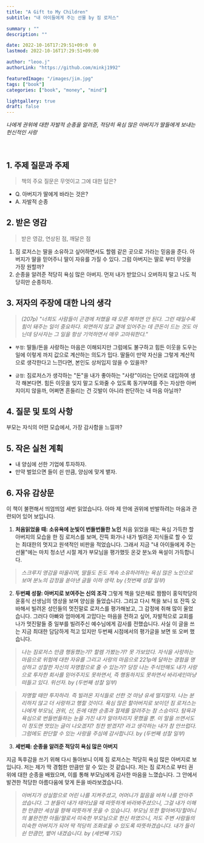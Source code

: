 ```yaml
---
title: "A Gift to My Children"
subtitle: "내 아이들에게 주는 선물 by 짐 로저스"

summary : ""
description: ""

date: 2022-10-16T17:29:51+09:0  0
lastmod: 2022-10-16T17:29:51+09:00

author: "leoo.j"
authorLink: "https://github.com/minkj1992"

featuredImage: "/images/jim.jpg"
tags: ["book"]
categories: ["book", "money", "mind"]

lightgallery: true
draft: false
---
```


*나에게 권위에 대한 자발적 순종을 알려준, 적당히 욕심 많은 아버지가 딸들에게 보내는 헌신적인 사랑*
<!--more-->
<br />

## 1. 주제 질문과 주제
> 책의 주요 질문은 무엇이고 그에 대한 답은?

- Q. 아버지가 딸에게 바라는 것은?
- A. 자발적 순종

## 2. 받은 영감
> 받은 영감, 연상된 점, 깨달은 점

1. 짐 로저스는 딸을 소유하고 싶어하면서도 할렘 같은 곳으로 가라는 믿음을 준다. 아버지가 딸을 믿어주니 딸이 자유를 가질 수 있다. 그럼 아버지는 딸로 부터 무엇을 가장 원할까?
2. 순종을 알려준 적당히 욕심 많은 아버지. 먼저 내가 받았으니 오버하지 말고 나도 적당히만 순종하자.

## 3. 저자의 주장에 대한 나의 생각
> *(207p) "너희도 사람들이 곤경에 처했을 때 모른 체하면 안 된다. 그런 때일수록 힘이 돼주는 일이 중요하다. 외면하지 않고 곁에 있어주는 데 큰돈이 드는 것도 아닌데 당사자는 그 일을 항상 기억하면서 매우 고마워한다."*

- `부정`: 딸들/돈을 사랑하는 마음은 이해되지만 그럼에도 불구하고 힘든 이웃을 도우는 일에 이렇게 까지 값으로 계산하는 의도가 밉다.  딸들이 만약 자신을 그렇게 계산적으로 생각한다고 느낀다면, 본인도 상처입지 않을 수 있을까?

- `긍정`: 짐로저스가 생각하는 "돈"을 내가 좋아하는 "사랑"이라는 단어로 대입하여 생각 해본다면.
힘든 이웃을 잊지 말고 도와줄 수 있도록 동기부여를 주는 자상한 아버지이지 않을까, 어쩌면 흔들리는 건 깃발이 아니라 판단하는 내 마음 아닐까?


## 4. 질문 및 토의 사항
부모는 자식의 어떤 모습에서, 가장 감사함을 느낄까?

## 5. 작은 실천 계획
- 내 양심에 선한 기업에 투자하자.
- 만약 벌었으면 들이 쉰 만큼, 양심에 맞게 뱉자.

## 6. 자유 감상문
이 책이 불편해서 띄엄띄엄 세번 읽었습니다. 
아마 제 안에 권위에 반발하려는 마음과 관련되어 있어 보입니다.

1. **처음읽었을 때: 소유욕에 눈빛이 번들번들한 노인**
처음 읽었을 때는 욕심 가득한 할아버지의 모습을 한 짐 로저스를 보며, 잔뜩 화가나 내가 빌려온 지식들로 할 수 있는 최대한의 멋지고 원색적인 비판을 적었습니다. 그래서 지금 "내 아이들에게 주는 선물"에는 마치 청소년 시절 제가 부모님을 평가했듯 온갖 분노와 욕설이 가득합니다.

> *스크루지 영감을 떠올리며, 딸들도 돈도 계속 소유하려하는 욕심 많은 노인으로 보며 분노의 감정을 쏟아낸 글들 이하 생략. by (첫번째 성찰 일부)*

2. **두번째 성찰: 아버지로 보여주는 신의 조각**
그렇게 책을 잊은채로 짬짬이 홍익학당의 윤홍식 선생님의 영상을 보며 양심을 들었습니다. 그리고 다시 책을 보니 또 잔뜩 오바해서 빌려온 성인들의 멋진말로 로저스를 평가해놨고, 그 감정에 취해 많이 울었습니다. 그러다 아빠와 엄마에게 고맙다는 마음을 전하고 싶어, 자발적으로 교회를 나가 멋진말들 중 일부를 빌려주신 예수님에게 감사를 전했습니다. 사실 이 글을 쓰는 지금 최대한 담담하게 적고 있지만 두번째 시점에서의 평가글을 보면 또 오버 했습니다.

> *나는 짐로저스 만큼 행동했는가? 할렘 가봤는가? 못 가보았다. 자식을 사랑하는 마음으로 위험에 대한 자유를 그리고 사랑의 마음으로 221p에 달하는 경험을 명상하고 성찰한 자신의 자명함으로 줄 수 있는가? 당장 나는 주식만해도 내가 사랑으로 투자한 회사를 믿어주지도 못하면서, 즉 행동하지도 못하면서 바리세인마냥 떠들고 있다. 위선자. by (두번째 성찰 일부)*

> *자명할 때만 투자하라. 즉 빌려온 지식들로 선한 것 마냥 유세 떨지말자. 나는 분리하지 않고 더 사랑하고 행할 것이다. 욕심 많은 할아버지로 보이던 짐 로저스는 나에게 부모님, 권위, 신, 돈에 대한 순종과 절제를 알려주는 참 스승이다. 탐욕과 욕심으로 번들번들하는 눈을 가진 내가 알아차리지 못했을 뿐. 이 말을 쓰면서도 이 정도면 멋있는 글이 나오겠지? 칭찬 받겠지? 라고 생각하는 내가 참 안쓰럽다. 그럼에도 판단할 수 있는 사랑을 주심에 감사합니다. by (두번째 성찰 일부)*


3. **세번째: 순종을 알려준 적당히 욕심 많은 아버지**

지금 독후감을 쓰기 위해 다시 돌아보니 이제 짐 로저스는 적당히 욕심 많은 아버지로 보입니다.
저는 제가 딱 경험한 만큼만 알 수 있는 것 같습니다. 저는 짐 로저스로 부터 권위에 대한 순종을 배웠으며, 이를 통해 부모님에게 감사한 마음을 느꼈습니다. 그 안에서 발견한 적당한 아름다움에 맞게 돈을 바라보겠습니다.

> *아버지가 성실함으로 어린 나를 지켜주셨고, 어머니가 젊음을 바쳐 나를 안아주셨습니다.
그 분들이 내가 태어났을 때 따뜻하게 바라봐주셨으니, 그걸 내가 이해한 만큼만 세상을 향해 따뜻하게 웃을 수 있습니다. 부모님 또한 할아버지/할머니의 불완전한 아들/딸로서 미숙한 부모님으로 헌신 하였으니, 저도 주변 사람들의 미숙한 아버지가 되어 딱 적당히 조화로울 수 있도록 따뜻하겠습니다. 내가 들이쉰 만큼만, 뱉어 내겠습니다. by (세번째 기도)*
